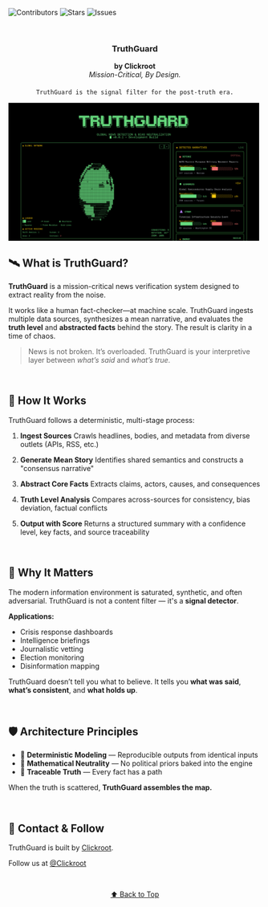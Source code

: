 <a name="readme-top"></a>

<!-- SHIELDS -->

![Contributors][contributors-shield]
![Stars][stars-shield]
![Issues][issues-shield]

<br />
<h3 align="center">TruthGuard</h3>
<p align="center">
  <strong>by Clickroot</strong><br />
  <em>Mission-Critical, By Design.</em>
  <br /><br />
  <code>TruthGuard is the signal filter for the post-truth era.</code>
</p>
<img align="center" src="public/assets/truthguard_screenshot.png" alt="TruthGuard Demo" width="500" />

<br />

## 🛰 What is TruthGuard?

**TruthGuard** is a mission-critical news verification system designed to extract reality from the noise.

It works like a human fact-checker—at machine scale. TruthGuard ingests multiple data sources, synthesizes a mean narrative, and evaluates the **truth level** and **abstracted facts** behind the story. The result is clarity in a time of chaos.

> News is not broken. It’s overloaded.
> TruthGuard is your interpretive layer between *what’s said* and *what’s true*.

<br />

## 🧠 How It Works

TruthGuard follows a deterministic, multi-stage process:

1. **Ingest Sources**
   Crawls headlines, bodies, and metadata from diverse outlets (APIs, RSS, etc.)

2. **Generate Mean Story**
   Identifies shared semantics and constructs a "consensus narrative"

3. **Abstract Core Facts**
   Extracts claims, actors, causes, and consequences

4. **Truth Level Analysis**
   Compares across-sources for consistency, bias deviation, factual conflicts

5. **Output with Score**
   Returns a structured summary with a confidence level, key facts, and source traceability

<br />

## 🔐 Why It Matters

The modern information environment is saturated, synthetic, and often adversarial. TruthGuard is not a content filter — it's a **signal detector**.

**Applications:**

* Crisis response dashboards
* Intelligence briefings
* Journalistic vetting
* Election monitoring
* Disinformation mapping

TruthGuard doesn’t tell you what to believe.
It tells you **what was said**, **what’s consistent**, and **what holds up**.

<br />

## 🛡 Architecture Principles

* 📏 **Deterministic Modeling** — Reproducible outputs from identical inputs
* 🧮 **Mathematical Neutrality** — No political priors baked into the engine
* 🧭 **Traceable Truth** — Every fact has a path

When the truth is scattered, **TruthGuard assembles the map.**

<br />

## 📡 Contact & Follow

TruthGuard is built by [Clickroot](https://x.com/clickroot).

Follow us at [@Clickroot](https://x.com/clickroot)

<br />

<p align="center"><a href="#readme-top">⬆️ Back to Top</a></p>

<!-- SHIELD LINK DEFINITIONS -->

[contributors-shield]: https://img.shields.io/github/contributors/owenCTRL/TruthGuard.svg?style=for-the-badge
[stars-shield]: https://img.shields.io/github/stars/owenCTRL/TruthGuard.svg?style=for-the-badge
[issues-shield]: https://img.shields.io/github/issues/owenCTRL/TruthGuard.svg?style=for-the-badge
